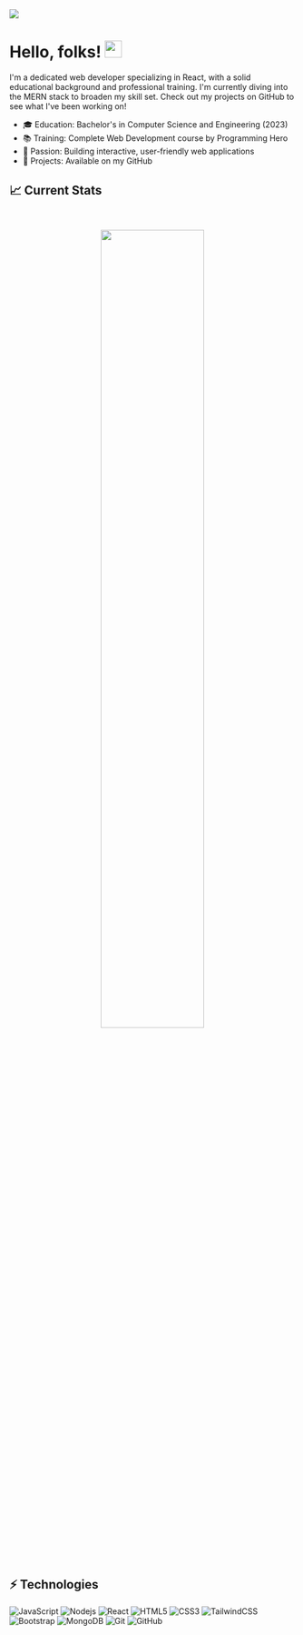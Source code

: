 <a href="https://sm-nowshan-portfolio.netlify.app" target="_blank">
  <img src="https://i.ibb.co/bNnwdyF/github-banner.png" />
</a>

# Hello, folks! <img src="https://raw.githubusercontent.com/MartinHeinz/MartinHeinz/master/wave.gif" width="30px" height="30px" />
I'm a dedicated web developer specializing in React, with a solid educational background and professional training. I'm currently diving into the MERN stack to broaden my skill set. Check out my projects on GitHub to see what I've been working on!

- 🎓 Education: Bachelor's in Computer Science and Engineering (2023)
- 📚 Training: Complete Web Development course by Programming Hero 
- 🚀 Passion: Building interactive, user-friendly web applications
- 📂 Projects: Available on my GitHub

## :chart_with_upwards_trend: Current Stats
<br />
<p align="center">
  <img width="60%" src="https://streak-stats.demolab.com?user=sm-noushan&theme=dark&hide_border=true" />
</p>

## ⚡ Technologies

![JavaScript](https://img.shields.io/badge/-JavaScript-black?style=flat-square&logo=javascript)
![Nodejs](https://img.shields.io/badge/-Nodejs-black?style=flat-square&logo=Node.js)
![React](https://img.shields.io/badge/-React-black?style=flat-square&logo=react)
![HTML5](https://img.shields.io/badge/-HTML5-E34F26?style=flat-square&logo=html5&logoColor=white)
![CSS3](https://img.shields.io/badge/-CSS3-1572B6?style=flat-square&logo=css3)
![TailwindCSS](https://img.shields.io/badge/TailwindCSS-blue?style=flat-square&logo=Tailwind%20CSS&logoColor=%2306B6D4)
![Bootstrap](https://img.shields.io/badge/-Bootstrap-563D7C?style=flat-square&logo=bootstrap)
![MongoDB](https://img.shields.io/badge/-MongoDB-black?style=flat-square&logo=mongodb)
![Git](https://img.shields.io/badge/-Git-black?style=flat-square&logo=git)
![GitHub](https://img.shields.io/badge/-GitHub-181717?style=flat-square&logo=github)
